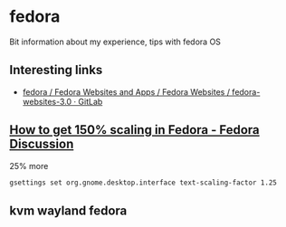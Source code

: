 # fedora
Bit information about my experience, tips with fedora OS

## Interesting links

+ [fedora / Fedora Websites and Apps / Fedora Websites / fedora-websites-3.0 · GitLab](https://gitlab.com/fedora/websites-apps/fedora-websites/fedora-websites-3.0)


## [How to get 150% scaling in Fedora - Fedora Discussion](https://discussion.fedoraproject.org/t/how-to-get-150-scaling-in-fedora/70814/3)

25% more
```bash
gsettings set org.gnome.desktop.interface text-scaling-factor 1.25
```  





## kvm wayland fedora

